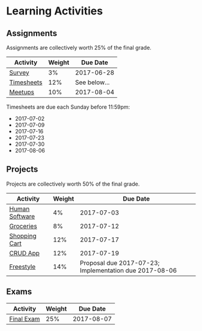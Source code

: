 # Learning Activities

## Assignments

Assignments are collectively worth 25% of the final grade.

Activity | Weight | Due Date
--- | --- | ---
[Survey](/assignments/survey/assignment.md) | 3% | 2017-06-28
[Timesheets](/assignments/timesheets/assignment.md) | 12% | See below...
[Meetups](/assignments/meetups/assignment.md) | 10% | 2017-08-04

Timesheets are due each Sunday before 11:59pm:

  + 2017-07-02
  + 2017-07-09
  + 2017-07-16
  + 2017-07-23
  + 2017-07-30
  + 2017-08-06

## Projects

Projects are collectively worth 50% of the final grade.

Activity | Weight | Due Date
--- | --- | ---
[Human Software](/projects/human-software/project.md) | 4% | 2017-07-03
[Groceries](/projects/groceries/project.md) | 8% | 2017-07-12
[Shopping Cart](/projects/shopping-cart/project.md) | 12% | 2017-07-17
[CRUD App](/projects/crud-app/local-csv/project.md) | 12% | 2017-07-19
[Freestyle](/projects/freestyle/project.md) | 14% | Proposal due 2017-07-23; Implementation due 2017-08-06

## Exams

Activity | Weight | Due Date
--- | --- | ---
[Final Exam](/exams/final/exam.md) | 25% | 2017-08-07
